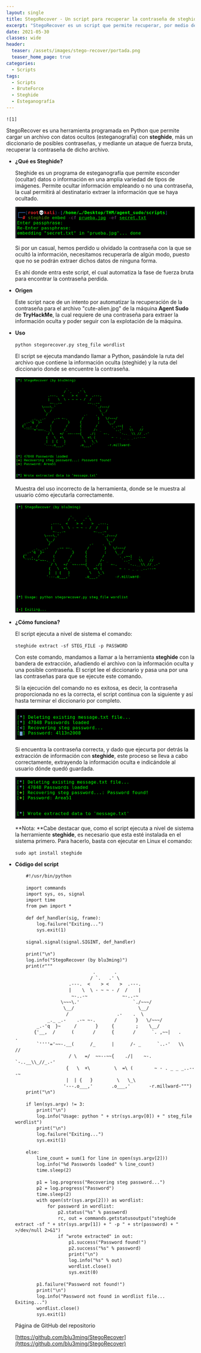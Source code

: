 ```yaml
---
layout: single
title: StegoRecover - Un script para recuperar la contraseña de steghide
excerpt: "StegoRecover es un script que permite recuperar, por medio de fuerza bruta, la contraseña con la que se ocultó información en una imagen empleando la herramienta steghide."
date: 2021-05-30
classes: wide
header:
  teaser: /assets/images/stego-recover/portada.png
  teaser_home_page: true
categories:
  - Scripts
tags:
  - Scripts
  - BruteForce
  - Steghide
  - Esteganografía
---
```


	![1]
	
StegoRecover es una herramienta programada en Python que permite cargar un archivo con datos ocultos (esteganografía) con **steghide**, más un diccionario de posibles contraseñas, y mediante un ataque de fuerza bruta, recuperar la contraseña de dicho archivo.

+ **¿Qué es Steghide?**

	Steghide es un programa de esteganografía que permite esconder (ocultar) datos o información en una amplia variedad de tipos de imágenes. Permite ocultar información empleando o no una contraseña, la cual permitirá al destinatario extraer la información que se haya ocultado.
	
	![2]
	
	Si por un casual, hemos perdido u olvidado la contraseña con la que se ocultó la información, necesitamos recuperarla de algún modo, puesto que no se podrán extraer dichos datos de ninguna forma.
	
	Es ahí donde entra este script, el cual automatiza la fase de fuerza bruta para encontrar la contraseña perdida.
	
+ **Origen**
	
	Este script nace de un intento por automatizar la recuperación de la contraseña para el archivo "cute-alien.jpg" de la máquina **Agent Sudo** de **TryHackMe**, la cual requiere de una contraseña para extraer la información oculta y poder seguir con la explotación de la máquina.
	
+ **Uso**

	``python stegorecover.py steg_file wordlist``
	
	El script se ejecuta mandando llamar a Python, pasándole la ruta del archivo que contiene la información oculta (steghide) y la ruta del diccionario donde se encuentre la contraseña.
    
	![3]
	
	Muestra del uso incorrecto de la herramienta, donde se le muestra al usuario cómo ejecutarla correctamente.

	![4]
	
+ **¿Cómo funciona?**

	El script ejecuta a nivel de sistema el comando:
	
	``steghide extract -sf STEG_FILE -p PASSWORD``
	
	Con este comando, mandamos a llamar a la herramienta **steghide** con la bandera de extracción, añadiendo el archivo con la información oculta y una posible contraseña. El script lee el diccionario y pasa una por una las contraseñas para que se ejecute este comando.
	
	Si la ejecución del comando no es exitosa, es decir, la contraseña proporcionada no es la correcta, el script continua con la siguiente y así hasta terminar el diccionario por completo.
	
	![5]
	
	Si encuentra la contraseña correcta, y dado que ejecurta por detrás la extracción de información con **steghide**, este proceso se lleva a cabo correctamente, extrayendo la información oculta e indicándole al usuario dónde quedó guardada.
	
	![6]
	
	**Nota: **Cabe destacar que, como el script ejecuta a nivel de sistema la herramiente **steghide**, es necesario que esta esté instalada en el sistema primero. Para hacerlo, basta con ejecutar en Linux el comando:
	
	``sudo apt install steghide``
	
+ **Código del script**

	```
		#!/usr/bin/python

		import commands
		import sys, os, signal
		import time
		from pwn import *

		def def_handler(sig, frame):
			log.failure("Exiting...")
			sys.exit(1)

		signal.signal(signal.SIGINT, def_handler)

		print("\n")
		log.info("StegoRecover (by blu3ming)")
		print(r"""
								 .       .
								/ `.   .' \
						.---.  <    > <    >  .---.
						|    \  \ - ~ ~ - /  /    |
						 ~-..-~             ~-..-~
					 \~~~\.'                    `./~~~/
					  \__/                        \__/
					   /                  .-    .  \
				_._ _.-    .-~ ~-.       /       }   \/~~~/
			_.-'q  }~     /       }     {        ;    \__/
		   {'__,  /      (       /      {       /      `. ,~~|   .     .
			`''''='~~-.__(      /_      |      /- _      `..-'   \\   //
						/ \   =/  ~~--~~{    ./|    ~-.     `-..__\\_//_.-'
					   {   \  +\         \  =\ (        ~ - . _ _ _..---~
					   |  | {   }         \   \_\
					  '---.o___,'       .o___,'       -r.millward-""")
		print("\n")

		if len(sys.argv) != 3:
			print("\n")
			log.info("Usage: python " + str(sys.argv[0]) + " steg_file wordlist")
			print("\n")
			log.failure("Exiting...")
			sys.exit(1)

		else:
			line_count = sum(1 for line in open(sys.argv[2]))
			log.info("%d Passwords loaded" % line_count)
			time.sleep(2)

			p1 = log.progress("Recovering steg password...")
			p2 = log.progress("Password")
			time.sleep(2)
			with open(str(sys.argv[2])) as wordlist:
				for password in wordlist:
					p2.status("%s" % password)
					rc, out = commands.getstatusoutput("steghide extract -sf " + str(sys.argv[1]) + " -p " + str(password) + " >/dev/null 2>&1")
					if "wrote extracted" in out:
						p1.success("Password found!")
						p2.success("%s" % password)
						print("\n")
						log.info("%s" % out)
						wordlist.close()
						sys.exit(0)

			p1.failure("Password not found!")
			print("\n")
			log.info("Password not found in wordlist file... Exiting...")
			wordlist.close()
			sys.exit(1)
	```

	Página de GitHub del repositorio

	[https://github.com/blu3ming/StegoRecover](https://github.com/blu3ming/StegoRecover)
	
[1]:/assets/images/stego-recover/portada.png
[2]:/assets/images/stego-recover/2.png
[3]:/assets/images/stego-recover/3.png
[4]:/assets/images/stego-recover/4.png
[5]:/assets/images/stego-recover/5.png
[6]:/assets/images/stego-recover/6.png